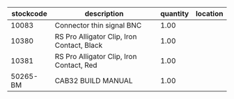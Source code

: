 |stockcode|description|quantity|location|
|---------|-----------|--------|--------|
|10083|Connector thin signal BNC|1.00||
|10380|RS Pro Alligator Clip, Iron Contact, Black|1.00||
|10381|RS Pro Alligator Clip, Iron Contact, Red|1.00||
|50265-BM|CAB32 BUILD MANUAL|1.00||
